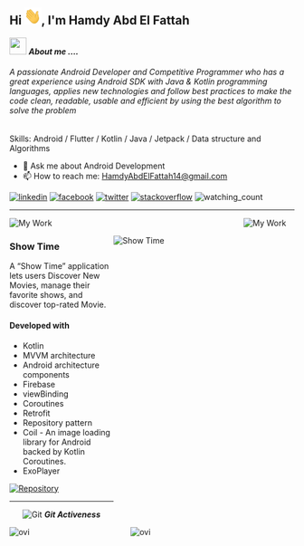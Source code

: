 ## Hi <img src="https://raw.githubusercontent.com/ABSphreak/ABSphreak/master/gifs/Hi.gif" width="30px" height ="30px">, I'm Hamdy Abd El Fattah
<img src="https://media3.giphy.com/media/WFZvB7VIXBgiz3oDXE/giphy.gif"  width="30px" height ="30px">&nbsp;***About me ....***
###### A passionate Android Developer and Competitive Programmer who has a great  experience using Android SDK with Java & Kotlin programming languages, applies new  technologies and follow best practices to make the code clean, readable, usable and  efficient by using the best algorithm to solve the problem

Skills: Android / Flutter / Kotlin / Java / Jetpack / Data structure and Algorithms

- 💬 Ask me about Android Development 
- 📫 How to reach me: HamdyAbdElFattah14@gmail.com 

[<img src='https://upload.wikimedia.org/wikipedia/commons/thumb/c/c9/Linkedin.svg/200px-Linkedin.svg.png' alt='linkedin' height='40'>](https://www.linkedin.com/in/hamdy-abd-el-fattah//)  [<img src='https://cdn.iconscout.com/icon/free/png-256/facebook-logo-2019-1597680-1350125.png' alt='facebook' height='40'>](https://www.facebook.com/hamdy.abdelfattah.35/)  [<img src='https://upload.wikimedia.org/wikipedia/sco/thumb/9/9f/Twitter_bird_logo_2012.svg/1200px-Twitter_bird_logo_2012.svg.png' alt='twitter' height='40'>](https://twitter.com/HamdyAbdELFata7)  [<img src='https://upload.wikimedia.org/wikipedia/commons/thumb/e/ef/Stack_Overflow_icon.svg/768px-Stack_Overflow_icon.svg.png' alt='stackoverflow' height='40'>](https://stackoverflow.com/users/10022587/hamdy-abd-el-fattah?tab=profile) 
<img src="https://komarev.com/ghpvc/?username=HamdyAbdELFatah&color=blueviolet" alt="watching_count" width="140px" />
<hr>
<p>
<img src="https://media2.giphy.com/media/NLDzulOiZMnPzahkoU/giphy.gif" alt="My Work" width="90px" height="90px">
<img align="right" src="https://media2.giphy.com/media/NLDzulOiZMnPzahkoU/giphy.gif" alt="My Work" width="90px" height="90px">
</p>

<img align="right" src="https://raw.githubusercontent.com/HamdyAbdELFatah/Show-Time/master/Screen/Home.png" alt="Show Time" style="height: 490px; width:230px;" />

### Show Time
A “Show Time” application lets users Discover New Movies, manage their favorite shows, and discover top-rated Movie.<br />

#### Developed with
- Kotlin
- MVVM architecture
- Android architecture components
- Firebase
- viewBinding
- Coroutines
- Retrofit
- Repository pattern
- Coil - An image loading library for Android backed by Kotlin Coroutines.
- ExoPlayer<br>

<p></a> <a href="https://github.com/HamdyAbdELFatah/Show-Time" target="_blank"><img alt="Repository" src="https://raw.githubusercontent.com/flocke/andOTP/master/assets/badges/get-it-on-github.svg" style="height: 65px; width:160px;"/> </a><p>
<hr>

<p align="center">
 <img src="https://media.giphy.com/media/W5eoZHPpUx9sapR0eu/giphy.gif" width="30px" height="50px" alt="Git"/>&nbsp;<i><b>Git Activeness</b></i></p>
 
<p>
 <img src="https://github-readme-stats.vercel.app/api/top-langs?username=HamdyAbdELFatah&show_icons=true&locale=en&layout=compact&theme=chartreuse-dark" alt="ovi" width="230px"/>
<img align="right" src="https://github-readme-stats.vercel.app/api?username=HamdyAbdELFatah&show_icons=true&locale=en&theme=chartreuse-dark" alt="ovi" width="290px"/>
</p>




